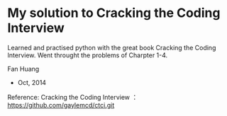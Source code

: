 My solution to Cracking the Coding Interview
=============

Learned and practised python with the great book Cracking the Coding Interview. Went throught the problems of Charpter 1-4.

Fan Huang
* Oct, 2014 

Reference: Cracking the Coding Interview ：https://github.com/gaylemcd/ctci.git
